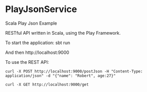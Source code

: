 # PlayJsonService
Scala Play Json Example


RESTful API written in Scala, using the Play Framework.

To start the application:
    sbt run

And then http://localhost:9000

To use the REST API:
	
	curl -X POST http://localhost:9000/postJson -H "Content-Type: application/json" -d "{"name": "Robert", age:27}"
	
	curl -X GET http://localhost:9000/get
